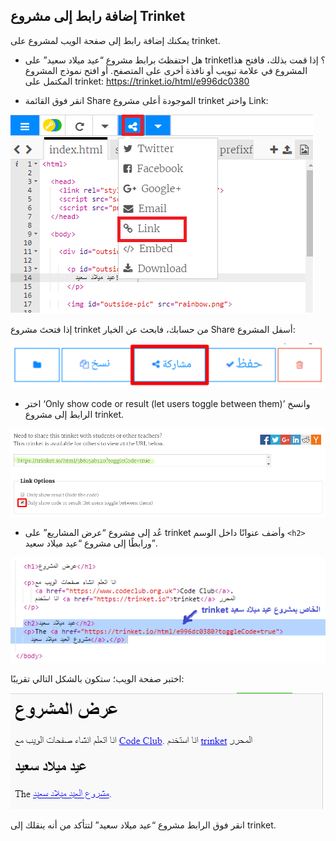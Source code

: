 ## إضافة رابط إلى مشروع Trinket

يمكنك إضافة رابط إلى صفحة الويب لمشروع على trinket.

+ هل احتفظتَ برابط مشروع “عيد ميلاد سعيد” على trinket؟ إذا قمت بذلك، فافتح هذا المشروع في علامة تبويب أو نافذة أخرى على المتصفح. أو افتح نموذج المشروع المكتمل على trinket: [ https://trinket.io/html/e996dc0380 ](https://trinket.io/html/e996dc0380)

+ انقر فوق القائمة Share الموجودة أعلى مشروع trinket واختر Link:

![لقطة شاشة](images/showcase-share1.png)

إذا فتحتَ مشروع trinket من حسابك، فابحث عن الخيار Share أسفل المشروع:

![لقطة الشاشة](images/showcase-share2.png)

+ اختر ‘Only show code or result (let users toggle between them)’ وانسخ الرابط إلى مشروع trinket. 

![لقطة الشاشة](images/showcase-get-link.png)

+ عُد إلى مشروع “عرض المشاريع” على trinket وأضف عنوانًا داخل الوسم `<h2>` ورابطًا إلى مشروع “عيد ميلاد سعيد”.

![لقطة الشاشة](images/showcase-link-trinket.png)

اختبر صفحة الويب؛ ستكون بالشكل التالي تقريبًا:

![لقطة الشاشة](images/showcase-link-output.png)

انقر فوق الرابط مشروع “عيد ميلاد سعيد” لتتأكد من أنه ينقلك إلى trinket.